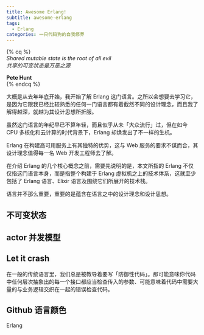 ```yaml
---
title: Awesome Erlang!
subtitle: awesome-erlang
tags:
  - Erlang
categories: 一只代码狗的自我修养
---
```

{% cq %}     
_Shared mutable state is the root of all evil_      
_共享的可变状态是万恶之源_

**Pete Hunt**      
{% endcq %}

大概是从去年年底开始，我开始了解 Erlang 这门语言。之所以会想要去学习它，是因为它跟我已经比较熟悉的任何一门语言都有着截然不同的设计理念，而且我了解得越深，就越为其设计思想所折服。

虽然这门语言的年纪早已不算年轻，而且似乎从未「大众流行」过，但在如今 CPU 多核化和云计算的时代背景下，Erlang 却焕发出了不一样的生机。

<!-- more -->

Erlang 在构建高可用服务上有其独特的优势，这与 Web 服务的要求不谋而合，其设计理念值得每一名 Web 开发工程师去了解。

在介绍 Erlang 的几个核心概念之前，需要先说明的是，本文所指的 Erlang 不仅仅指这门语言本身，而是指整个构建于 Erlang 虚拟机之上的技术体系，这就至少包括了 Erlang 语言、Elixir 语言及围绕它们所展开的技术栈。

语言并不那么重要，重要的是蕴含在语言之中的设计理念和设计思想。

## 不可变状态

## actor 并发模型

## Let it crash

在一般的传统语言里，我们总是被教导着要写「防御性代码」。那可能意味你代码中任何层次抽象出的每一个接口都应当检查传入的参数、可能意味着代码中需要大量的与业务逻辑交织在一起的错误检查代码。

## Github 语言颜色
Erlang
